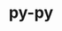 ---
title: "py-py"
layout: cache
categories: [package, develop-2024-01-07]
meta: {"versions": ["1.11.0"], "compilers": ["gcc@=11.4.0", "gcc@=9.4.0", "oneapi@=2023.2.0"], "oss": ["ubuntu20.04"], "platforms": ["linux"], "targets": ["neoverse_v1", "ppc64le", "x86_64_v3"], "stacks": ["e4s", "e4s-neoverse_v1", "e4s-oneapi", "e4s-power", "root"], "num_specs": 4, "num_specs_by_stack": {"root": 4, "e4s-neoverse_v1": 1, "e4s-power": 1, "e4s": 1, "e4s-oneapi": 1}}
spec_details: [{"hash": "iim3xpjkb7elk4mwroqvoyt2zkzybzei", "compiler": "gcc@=11.4.0", "versions": ["1.11.0"], "os": "ubuntu20.04", "platform": "linux", "target": "neoverse_v1", "variants": ["build_system=python_pip"], "stacks": ["root", "e4s-neoverse_v1"], "size": "-", "tarball": "https://binaries.spack.io/releases/develop-2024-01-07/build_cache/linux-ubuntu20.04-neoverse_v1/gcc-11.4.0/py-py-1.11.0/linux-ubuntu20.04-neoverse_v1-gcc-11.4.0-py-py-1.11.0-iim3xpjkb7elk4mwroqvoyt2zkzybzei.spack"}, {"hash": "3eqpxgrgz5mhadqhguyy3xqsct7bl3vn", "compiler": "gcc@=9.4.0", "versions": ["1.11.0"], "os": "ubuntu20.04", "platform": "linux", "target": "ppc64le", "variants": ["build_system=python_pip"], "stacks": ["root", "e4s-power"], "size": "-", "tarball": "https://binaries.spack.io/releases/develop-2024-01-07/build_cache/linux-ubuntu20.04-ppc64le/gcc-9.4.0/py-py-1.11.0/linux-ubuntu20.04-ppc64le-gcc-9.4.0-py-py-1.11.0-3eqpxgrgz5mhadqhguyy3xqsct7bl3vn.spack"}, {"hash": "xvdf4jyhrem6eo7bvl2hogukprv6a4as", "compiler": "gcc@=11.4.0", "versions": ["1.11.0"], "os": "ubuntu20.04", "platform": "linux", "target": "x86_64_v3", "variants": ["build_system=python_pip"], "stacks": ["root", "e4s"], "size": "-", "tarball": "https://binaries.spack.io/releases/develop-2024-01-07/build_cache/linux-ubuntu20.04-x86_64_v3/gcc-11.4.0/py-py-1.11.0/linux-ubuntu20.04-x86_64_v3-gcc-11.4.0-py-py-1.11.0-xvdf4jyhrem6eo7bvl2hogukprv6a4as.spack"}, {"hash": "7lessco23fn3gxbqu23bwpl7fx22b6yj", "compiler": "oneapi@=2023.2.0", "versions": ["1.11.0"], "os": "ubuntu20.04", "platform": "linux", "target": "x86_64_v3", "variants": ["build_system=python_pip"], "stacks": ["e4s-oneapi", "root"], "size": "-", "tarball": "https://binaries.spack.io/releases/develop-2024-01-07/build_cache/linux-ubuntu20.04-x86_64_v3/oneapi-2023.2.0/py-py-1.11.0/linux-ubuntu20.04-x86_64_v3-oneapi-2023.2.0-py-py-1.11.0-7lessco23fn3gxbqu23bwpl7fx22b6yj.spack"}]
---